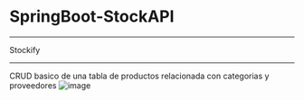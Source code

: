 # SpringBoot-StockAPI

*************
Stockify 
*************
CRUD basico de una tabla de productos relacionada con categorias y proveedores
![image](https://github.com/diegodov/SpringBoot-StockAPI/assets/115510449/be1e1437-6bf8-4efe-9e35-73077e68d938)
